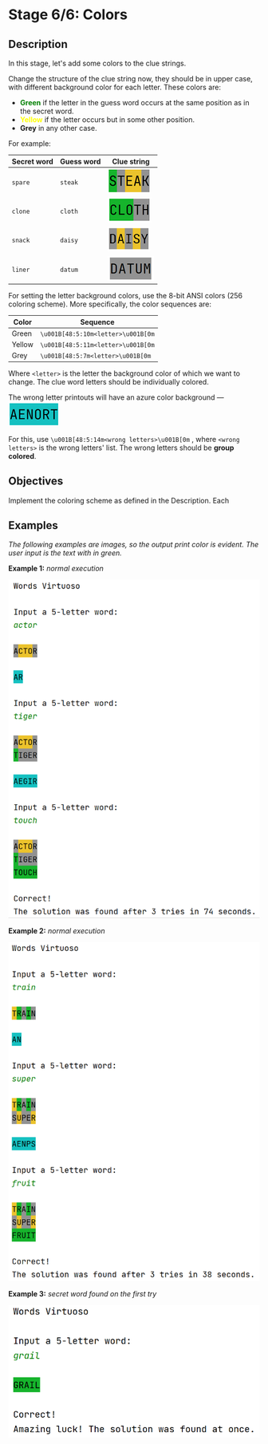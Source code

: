 # Stage 6/6: Colors
## Description
In this stage, let's add some colors to the clue strings.

Change the structure of the clue string now, they should be in upper case, with different background color for each letter. These colors are:

- <b style="color: green">Green</b> if the letter in the guess word occurs at the same position as in the secret word.
- <b style="color: yellow">Yellow</b> if the letter occurs but in some other position.
- <b style="grey">Grey</b> in any other case.

For example:

| Secret word | Guess word | Clue string                                       |
|-------------|------------|---------------------------------------------------|
| `spare`     | `steak`    | ![steak ansi colors green grey yellow](steak.png) |
| `clone`     | `cloth`    | ![cloth ansi colors green grey](cloth.png)        |
| `snack`     | `daisy`    | ![daisy ansi colors grey yellow](daisy.png)       |
| `liner`     | `datum`    | ![datum ansi colors grey](datum.png)              |

For setting the letter background colors, use the 8-bit ANSI colors (256 coloring scheme). More specifically, the color sequences are:

| Color | Sequence |
|-------|----------|
| Green | `\u001B[48:5:10m<letter>\u001B[0m` |
| Yellow | `\u001B[48:5:11m<letter>\u001B[0m` |
| Grey | `\u001B[48:5:7m<letter>\u001B[0m` |

Where `<letter>` is the letter the background color of which we want to change. The clue word letters should be individually colored.

The wrong letter printouts will have an azure color background — ![aenort ansi colors azure](aenort.png)

For this, use `\u001B[48:5:14m<wrong letters>\u001B[0m` , where `<wrong letters>` is the wrong letters' list. The wrong letters should be <b>group colored</b>.

## Objectives
Implement the coloring scheme as defined in the Description. Each

## Examples
<i>The following examples are images, so the output print color is evident. The user input is the text with in green.</i>

<b>Example 1:</b> <i>normal execution</i>

![words virtuoso ansi colors gameplay](example1.png)

<b>Example 2:</b> <i>normal execution</i>

![words virtuoso ansi colors gameplay](example2.png)

<b>Example 3:</b> <i>secret word found on the first try</i>

![words virtuoso ansi colors gameplay](example3.png)